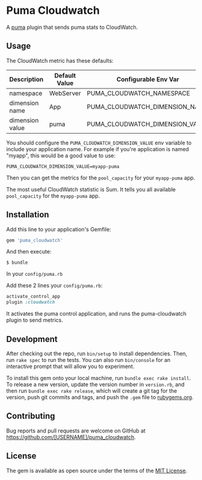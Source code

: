 # Puma Cloudwatch

A [puma](https://puma.io) plugin that sends puma stats to CloudWatch.

## Usage

The CloudWatch metric has these defaults:

Description | Default Value | Configurable Env Var
--- | --- | ---
namespace | WebServer | PUMA\_CLOUDWATCH\_NAMESPACE
dimension name | App | PUMA\_CLOUDWATCH\_DIMENSION\_NAME
dimension value | puma | PUMA\_CLOUDWATCH\_DIMENSION\_VALUE

You should configure the `PUMA_CLOUDWATCH_DIMENSION_VALUE` env variable to include your application name.
For example if you're application is named "myapp", this would be a good value to use:

    PUMA_CLOUDWATCH_DIMENSION_VALUE=myapp-puma

Then you can get the metrics for the `pool_capacity` for your `myapp-puma` app.

The most useful CloudWatch statistic is Sum. It tells you all available `pool_capacity` for the `myapp-puma` app.

## Installation

Add this line to your application's Gemfile:

```ruby
gem 'puma_cloudwatch'
```

And then execute:

    $ bundle

In your `config/puma.rb`

Add these 2 lines your `config/puma.rb`:

```ruby
activate_control_app
plugin :cloudwatch
```

It activates the puma control application, and runs the puma-cloudwatch plugin to send metrics.

## Development

After checking out the repo, run `bin/setup` to install dependencies. Then, run `rake spec` to run the tests. You can also run `bin/console` for an interactive prompt that will allow you to experiment.

To install this gem onto your local machine, run `bundle exec rake install`. To release a new version, update the version number in `version.rb`, and then run `bundle exec rake release`, which will create a git tag for the version, push git commits and tags, and push the `.gem` file to [rubygems.org](https://rubygems.org).

## Contributing

Bug reports and pull requests are welcome on GitHub at https://github.com/[USERNAME]/puma_cloudwatch.

## License

The gem is available as open source under the terms of the [MIT License](https://opensource.org/licenses/MIT).
